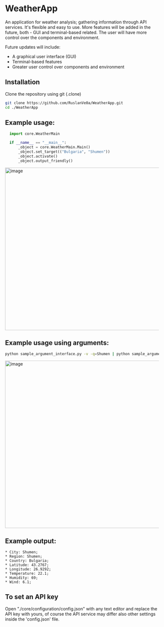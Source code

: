 # WeatherApp
An application for weather analysis; gathering information through API services. It's flexible and easy to use. More features will be added in the future, both - GUI and terminal-based related. The user will have
more control over the components and environment.

Future updates will include:  
- A graphical user interface (GUI)  
- Terminal-based features  
- Greater user control over components and environment
  
## Installation
Clone the repository using git (.clone)
```bash
git clone https://github.com/RuslanVe0a/WeatherApp.git
cd ./WeatherApp
```


## Example usage:
  ```python
    import core.WeatherMain

    if __name__ == "__main__":
        _object = core.WeatherMain.Main()
        _object.set_target(("Bulgaria", "Shumen"))
        _object.activate()
        _object.output_friendly()
  ```

<img width="591" height="533" alt="image" src="https://github.com/user-attachments/assets/37b01fe5-0cb3-464b-99cf-ecead875d0b2" />

## Example usage using arguments:
  ```bash
  python sample_argument_interface.py -v -q=Shumen | python sample_argument_interface -q=Shumen
  ```
<img width="987" height="549" alt="image" src="https://github.com/user-attachments/assets/078f6080-7c3f-4326-9ea6-f16b86a3a6ac" />

## Example output:
  ```
  * City: Shumen;
  * Region: Shumen;
  * Country: Bulgaria;
  * Latitude: 43.2767;
  * Longitude: 26.9292;
  * Temperature: 22.1;
  * Humidity: 69;
  * Wind: 6.1;
```
## To set an API key
  Open "./core/configuration/config.json" with any text editor and replace the API key with yours, of course the API service
  may differ also other settings inside the 'config.json' file.
